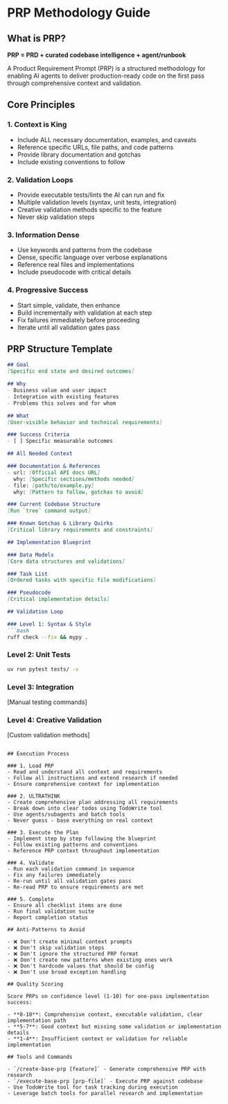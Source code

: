 # PRP Methodology Guide

## What is PRP?

**PRP = PRD + curated codebase intelligence + agent/runbook**

A Product Requirement Prompt (PRP) is a structured methodology for enabling AI agents to deliver production-ready code on the first pass through comprehensive context and validation.

## Core Principles

### 1. Context is King
- Include ALL necessary documentation, examples, and caveats
- Reference specific URLs, file paths, and code patterns
- Provide library documentation and gotchas
- Include existing conventions to follow

### 2. Validation Loops
- Provide executable tests/lints the AI can run and fix
- Multiple validation levels (syntax, unit tests, integration)
- Creative validation methods specific to the feature
- Never skip validation steps

### 3. Information Dense
- Use keywords and patterns from the codebase
- Dense, specific language over verbose explanations
- Reference real files and implementations
- Include pseudocode with critical details

### 4. Progressive Success
- Start simple, validate, then enhance
- Build incrementally with validation at each step
- Fix failures immediately before proceeding
- Iterate until all validation gates pass

## PRP Structure Template

```markdown
## Goal
[Specific end state and desired outcomes]

## Why
- Business value and user impact
- Integration with existing features
- Problems this solves and for whom

## What
[User-visible behavior and technical requirements]

### Success Criteria
- [ ] Specific measurable outcomes

## All Needed Context

### Documentation & References
- url: [Official API docs URL]
  why: [Specific sections/methods needed]
- file: [path/to/example.py]
  why: [Pattern to follow, gotchas to avoid]

### Current Codebase Structure
[Run `tree` command output]

### Known Gotchas & Library Quirks
[Critical library requirements and constraints]

## Implementation Blueprint

### Data Models
[Core data structures and validations]

### Task List
[Ordered tasks with specific file modifications]

### Pseudocode
[Critical implementation details]

## Validation Loop

### Level 1: Syntax & Style
```bash
ruff check --fix && mypy .
```

### Level 2: Unit Tests
```bash
uv run pytest tests/ -v
```

### Level 3: Integration
[Manual testing commands]

### Level 4: Creative Validation
[Custom validation methods]
```

## Execution Process

### 1. Load PRP
- Read and understand all context and requirements
- Follow all instructions and extend research if needed
- Ensure comprehensive context for implementation

### 2. ULTRATHINK
- Create comprehensive plan addressing all requirements
- Break down into clear todos using TodoWrite tool
- Use agents/subagents and batch tools
- Never guess - base everything on real context

### 3. Execute the Plan
- Implement step by step following the blueprint
- Follow existing patterns and conventions
- Reference PRP context throughout implementation

### 4. Validate
- Run each validation command in sequence
- Fix any failures immediately
- Re-run until all validation gates pass
- Re-read PRP to ensure requirements are met

### 5. Complete
- Ensure all checklist items are done
- Run final validation suite
- Report completion status

## Anti-Patterns to Avoid

- ❌ Don't create minimal context prompts
- ❌ Don't skip validation steps
- ❌ Don't ignore the structured PRP format
- ❌ Don't create new patterns when existing ones work
- ❌ Don't hardcode values that should be config
- ❌ Don't use broad exception handling

## Quality Scoring

Score PRPs on confidence level (1-10) for one-pass implementation success:

- **8-10**: Comprehensive context, executable validation, clear implementation path
- **5-7**: Good context but missing some validation or implementation details
- **1-4**: Insufficient context or validation for reliable implementation

## Tools and Commands

- `/create-base-prp [feature]` - Generate comprehensive PRP with research
- `/execute-base-prp [prp-file]` - Execute PRP against codebase
- Use TodoWrite tool for task tracking during execution
- Leverage batch tools for parallel research and implementation